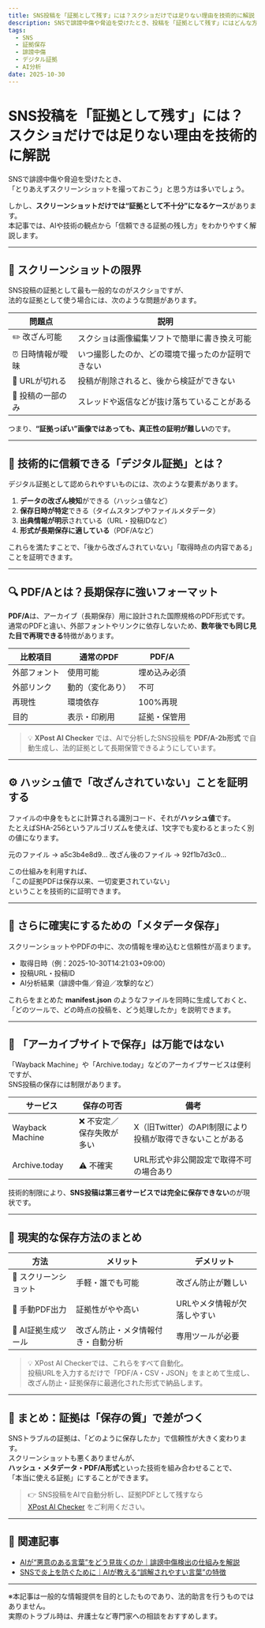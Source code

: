 ```yaml
---
title: SNS投稿を「証拠として残す」には？スクショだけでは足りない理由を技術的に解説
description: SNSで誹謗中傷や脅迫を受けたとき、投稿を「証拠として残す」にはどんな方法が有効か？スクリーンショットだけでは不十分な理由と、技術的に信頼できるデジタル証拠の作り方をわかりやすく解説します。
tags:
  - SNS
  - 証拠保存
  - 誹謗中傷
  - デジタル証拠
  - AI分析
date: 2025-10-30
---
```


# SNS投稿を「証拠として残す」には？スクショだけでは足りない理由を技術的に解説

SNSで誹謗中傷や脅迫を受けたとき、  
「とりあえずスクリーンショットを撮っておこう」と思う方は多いでしょう。  

しかし、**スクリーンショットだけでは“証拠として不十分”になるケース**があります。  
本記事では、AIや技術の観点から「信頼できる証拠の残し方」をわかりやすく解説します。

---

## 📱 スクリーンショットの限界

SNS投稿の証拠として最も一般的なのがスクショですが、  
法的な証拠として使う場合には、次のような問題があります。

| 問題点 | 説明 |
|---------|------|
| ✏️ 改ざん可能 | スクショは画像編集ソフトで簡単に書き換え可能 |
| ⏰ 日時情報が曖昧 | いつ撮影したのか、どの環境で撮ったのか証明できない |
| 🔗 URLが切れる | 投稿が削除されると、後から検証ができない |
| 🧩 投稿の一部のみ | スレッドや返信などが抜け落ちていることがある |

つまり、**“証拠っぽい”画像ではあっても、真正性の証明が難しい**のです。

---

## 🧠 技術的に信頼できる「デジタル証拠」とは？

デジタル証拠として認められやすいものには、次のような要素があります。

1. **データの改ざん検知**ができる（ハッシュ値など）  
2. **保存日時が特定**できる（タイムスタンプやファイルメタデータ）  
3. **出典情報が明示**されている（URL・投稿IDなど）  
4. **形式が長期保存に適している**（PDF/Aなど）

これらを満たすことで、「後から改ざんされていない」「取得時点の内容である」ことを証明できます。

---

## 🔍 PDF/Aとは？長期保存に強いフォーマット

**PDF/A**は、アーカイブ（長期保存）用に設計された国際規格のPDF形式です。  
通常のPDFと違い、外部フォントやリンクに依存しないため、**数年後でも同じ見た目で再現できる**特徴があります。

| 比較項目 | 通常のPDF | PDF/A |
|-----------|------------|--------|
| 外部フォント | 使用可能 | 埋め込み必須 |
| 外部リンク | 動的（変化あり） | 不可 |
| 再現性 | 環境依存 | 100%再現 |
| 目的 | 表示・印刷用 | 証拠・保管用 |

> 💡 **XPost AI Checker** では、AIで分析したSNS投稿を **PDF/A-2b形式** で自動生成し、法的証拠として長期保管できるようにしています。

---

## ⚙️ ハッシュ値で「改ざんされていない」ことを証明する

ファイルの中身をもとに計算される識別コード、それが**ハッシュ値**です。  
たとえばSHA-256というアルゴリズムを使えば、1文字でも変わるとまったく別の値になります。

元のファイル → a5c3b4e8d9...
改ざん後のファイル → 92f1b7d3c0...


この仕組みを利用すれば、  
「この証拠PDFは保存以来、一切変更されていない」  
ということを技術的に証明できます。

---

## 🧩 さらに確実にするための「メタデータ保存」

スクリーンショットやPDFの中に、次の情報を埋め込むと信頼性が高まります。

- 取得日時（例：2025-10-30T14:21:03+09:00）  
- 投稿URL・投稿ID  
- AI分析結果（誹謗中傷／脅迫／攻撃的など）  

これらをまとめた **manifest.json** のようなファイルを同時に生成しておくと、  
「どのツールで、どの時点の投稿を、どう処理したか」を説明できます。

---

## 🚫 「アーカイブサイトで保存」は万能ではない

「Wayback Machine」や「Archive.today」などのアーカイブサービスは便利ですが、  
SNS投稿の保存には制限があります。

| サービス | 保存の可否 | 備考 |
|-----------|-------------|------|
| Wayback Machine | ❌ 不安定／保存失敗が多い | X（旧Twitter）のAPI制限により投稿が取得できないことがある |
| Archive.today | ⚠️ 不確実 | URL形式や非公開設定で取得不可の場合あり |

技術的制限により、**SNS投稿は第三者サービスでは完全に保存できない**のが現状です。

---

## 🧰 現実的な保存方法のまとめ

| 方法 | メリット | デメリット |
|------|-----------|-------------|
| 📸 スクリーンショット | 手軽・誰でも可能 | 改ざん防止が難しい |
| 📝 手動PDF出力 | 証拠性がやや高い | URLやメタ情報が欠落しやすい |
| 🤖 AI証拠生成ツール | 改ざん防止・メタ情報付き・自動分析 | 専用ツールが必要 |

> 💡 XPost AI Checkerでは、これらをすべて自動化。  
> 投稿URLを入力するだけで「PDF/A・CSV・JSON」をまとめて生成し、  
> 改ざん防止・証拠保存に最適化された形式で納品します。

---

## 🔐 まとめ：証拠は「保存の質」で差がつく

SNSトラブルの証拠は、「どのように保存したか」で信頼性が大きく変わります。  
スクリーンショットも悪くありませんが、  
**ハッシュ・メタデータ・PDF/A形式**といった技術を組み合わせることで、  
「本当に使える証拠」にすることができます。

> 👉 SNS投稿をAIで自動分析し、証拠PDFとして残すなら  
> [XPost AI Checker](https://xpostaichecker.jp/) をご利用ください。

---

## 🔗 関連記事

- [AIが“悪意のある言葉”をどう見抜くのか｜誹謗中傷検出の仕組みを解説](011_ai-detects-hate-speech.md)
- [SNSで炎上を防ぐために｜AIが教える“誤解されやすい言葉”の特徴](010_sns-enjo-prevention.md)

---

※本記事は一般的な情報提供を目的としたものであり、法的助言を行うものではありません。  
実際のトラブル時は、弁護士など専門家への相談をおすすめします。

